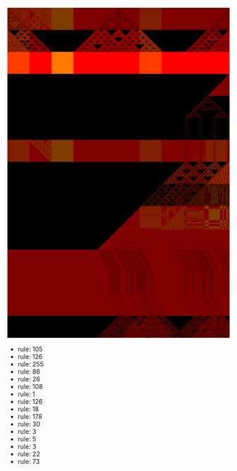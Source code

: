 ![photo](./output.png) 
 * rule: 105
* rule: 126
* rule: 255
* rule: 86
* rule: 26
* rule: 108
* rule: 1
* rule: 126
* rule: 18
* rule: 178
* rule: 30
* rule: 3
* rule: 5
* rule: 3
* rule: 22
* rule: 73
